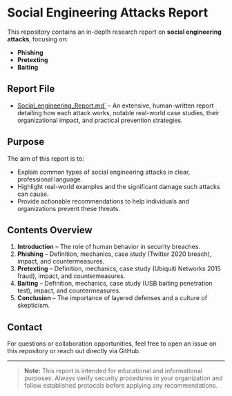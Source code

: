 # Social Engineering Attacks Report

This repository contains an in-depth research report on **social engineering attacks**, focusing on:

- **Phishing**
- **Pretexting**
- **Baiting**

##  Report File
- [Social_engineering_Report.md`](Social_engineering_Report.md) – An extensive, human-written report detailing how each attack works, notable real-world case studies, their organizational impact, and practical prevention strategies.

## Purpose
The aim of this report is to:
- Explain common types of social engineering attacks in clear, professional language.
- Highlight real-world examples and the significant damage such attacks can cause.
- Provide actionable recommendations to help individuals and organizations prevent these threats.

##  Contents Overview
1. **Introduction** – The role of human behavior in security breaches.
2. **Phishing** – Definition, mechanics, case study (Twitter 2020 breach), impact, and countermeasures.
3. **Pretexting** – Definition, mechanics, case study (Ubiquiti Networks 2015 fraud), impact, and countermeasures.
4. **Baiting** – Definition, mechanics, case study (USB baiting penetration test), impact, and countermeasures.
5. **Conclusion** – The importance of layered defenses and a culture of skepticism.

##  Contact
For questions or collaboration opportunities, feel free to open an issue on this repository or reach out directly via GitHub.

---

> **Note:** This report is intended for educational and informational purposes. Always verify security procedures in your organization and follow established protocols before applying any recommendations.
